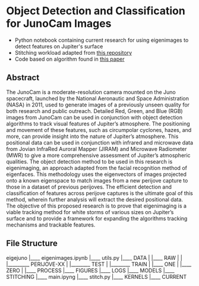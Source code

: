 # Object Detection and Classification for JunoCam Images
- Python notebook containing current research for using eigenimages to detect features on Jupiter's surface
- Stitching workload adapted from [this repository](https://github.com/cosmas-heiss/JunoCamRawImageProcessing/)
- Code based on algorithm found in [this paper](https://sites.cs.ucsb.edu/~mturk/Papers/mturk-CVPR91.pdf)

## Abstract
The JunoCam is a moderate-resolution camera mounted on the Juno spacecraft, launched by the National Aeronautic and Space Administration (NASA) in 2011, used to generate images of a previously unseen quality for both research and public outreach. Detailed Red, Green, and Blue (RGB) images from JunoCam can be used in conjunction with object detection algorithms to track visual features of Jupiter’s atmosphere. The positioning and movement of these features, such as circumpolar cyclones, hazes, and more, can provide insight into the nature of Jupiter’s atmosphere. This positional data can be used in conjunction with infrared and microwave data from Jovian InfraRed Auroral Mapper (JIRAM) and Microwave Radiometer (MWR) to give a more comprehensive assessment of Jupiter’s atmospheric qualities. The object detection method to be used in this research is eigenimaging, an approach adapted from the facial recognition method of eigenfaces. This methodology uses the eigenvectors of images projected onto a known eigenspace to match images from a new perijove capture to those in a dataset of previous perijoves. The efficient detection and classification of features across perijove captures is the ultimate goal of this method, wherein further analysis will extract the desired positional data. The objective of this proposed research is to prove that eigenimaging is a viable tracking method for white storms of various sizes on Jupiter’s surface and to provide a framework for expanding the algorithms tracking mechanisms and trackable features. 

<!-- 
## Previous Milestones
- Eigenimaging proves to be easily trainable using SVM on JunoCam images
- Contrasted images shown to be more accurate than non-contrasted
- Algorithm can detect and classify individual cropped images containing white storms with 90% accuracy
- Chopping up new images and running through divide-and-conquer pipeline
- Divide-and-conquer pipeline detects features within an image with moderate accuracy
- Test divide-and-conquer pipeline on more new images
- Add more no storm images to dataset
- Implement divide-and-conquer at multiple resolutions
- Connect features to their actual coordinates with SPICE data
- Include ability to add eigenfaces to eigenspace for newly discovered features
## Future Work
- Produce tracking results across perijoves / introduce some sort of memory capability
- Add more features to dataset 
-->

## File Structure
eigejuno
    |____ eigenimages.ipynb
    |____ utils.py
    |____ DATA
    |      |____ RAW
    |      |      |_________ PERIJOVE-XX
    |      |________ TEST
    |      |________ TRAIN
    |                  |____ ONE
    |                  |____ ZERO
    |                  |____ PROCESS
    |____ FIGURES
    |____ LOGS
    |____ MODELS
    |____ STITCHING
              |____ main.ipyng
              |____ stitch.py
              |____ KERNELS
                       |____ CURRENT

